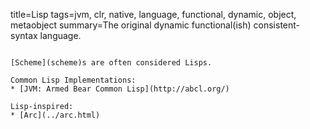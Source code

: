 title=Lisp
tags=jvm, clr, native, language, functional, dynamic, object, metaobject
summary=The original dynamic functional(ish) consistent-syntax language.
~~~~~~

[Scheme](scheme)s are often considered Lisps.

Common Lisp Implementations:
* [JVM: Armed Bear Common Lisp](http://abcl.org/)

Lisp-inspired:
* [Arc](../arc.html)

